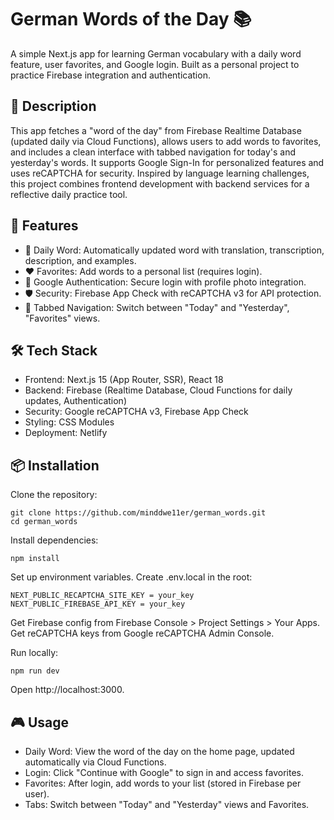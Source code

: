 # German Words of the Day 📚
A simple Next.js app for learning German vocabulary with a daily word feature, user favorites, and Google login. Built as a personal project to practice Firebase integration and authentication.
## 📝 Description
This app fetches a "word of the day" from Firebase Realtime Database (updated daily via Cloud Functions), allows users to add words to favorites, and includes a clean interface with tabbed navigation for today's and yesterday's words. It supports Google Sign-In for personalized features and uses reCAPTCHA for security.
Inspired by language learning challenges, this project combines frontend development with backend services for a reflective daily practice tool.
## 🚀 Features
* 🔄 Daily Word: Automatically updated word with translation, transcription, description, and examples.
* ❤️ Favorites: Add words to a personal list (requires login).
* 👤 Google Authentication: Secure login with profile photo integration.
* 🛡️ Security: Firebase App Check with reCAPTCHA v3 for API protection.
* 📱 Tabbed Navigation: Switch between "Today" and "Yesterday", "Favorites" views.

## 🛠️ Tech Stack

* Frontend: Next.js 15 (App Router, SSR), React 18
* Backend: Firebase (Realtime Database, Cloud Functions for daily updates, Authentication)
* Security: Google reCAPTCHA v3, Firebase App Check
* Styling: CSS Modules
* Deployment: Netlify

## 📦 Installation

Clone the repository:
```
git clone https://github.com/minddwe11er/german_words.git
cd german_words
```
Install dependencies:
```
npm install
```
Set up environment variables. Create .env.local in the root:
```
NEXT_PUBLIC_RECAPTCHA_SITE_KEY = your_key
NEXT_PUBLIC_FIREBASE_API_KEY = your_key
```

Get Firebase config from Firebase Console > Project Settings > Your Apps.
Get reCAPTCHA keys from Google reCAPTCHA Admin Console.


Run locally:
```
npm run dev
```
Open http://localhost:3000.



## 🎮 Usage

* Daily Word: View the word of the day on the home page, updated automatically via Cloud Functions.
* Login: Click "Continue with Google" to sign in and access favorites.
* Favorites: After login, add words to your list (stored in Firebase per user).
* Tabs: Switch between "Today" and "Yesterday" views and Favorites.
